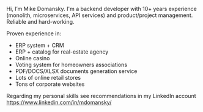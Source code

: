 Hi, I’m Mike Domansky.
I'm a backend developer with 10+ years experience (monolith, microservices, API services) and product/project management. Reliable and hard-working.

Proven experience in:

* ERP system + CRM
* ERP + catalog for real-estate agency
* Online casino
* Voting system for homeowners associations
* PDF/DOCS/XLSX documents generation service
* Lots of online retail stores
* Tons of corporate websites

Regarding my personal skills see recommendations in my LinkedIn account https://www.linkedin.com/in/mdomansky/
